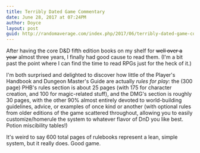 ```yaml
---
title: Terribly Dated Game Commentary
date: June 28, 2017 at 07:24PM
author: Doyce
layout: post
guid: http://randomaverage.com/index.php/2017/06/terribly-dated-game-commentary/
--- 
```


<p>After having the core D&amp;D fifth edition books on my shelf for <del>well over a year</del> almost three years, I finally had good cause to read them. (I&#39;m a bit past the point where I can find the time to read RPGs just for the heck of it.)</p>
<p>I&#39;m both surprised and delighted to discover how little of the Player&#39;s Handbook and Dungeon Master&#39;s Guide are actually <i>rules for play</i>: the (300 page) PHB&#39;s rules section is about 25 pages (with 175 for character creation, and 100 for magic-related stuff), and the DMG&#39;s section is roughly 30 pages, with the other 90% almost entirely devoted to world-building guidelines, advice, or examples of once kind or another (with optional rules from older editions of the game scattered throughout, allowing you to easily customize/homerule the system to whatever flavor of DnD you like best. Potion miscibility tables!)</p>
<p>It&#39;s weird to say 600 total pages of rulebooks represent a lean, simple system, but it really does. Good game.</p>
 
